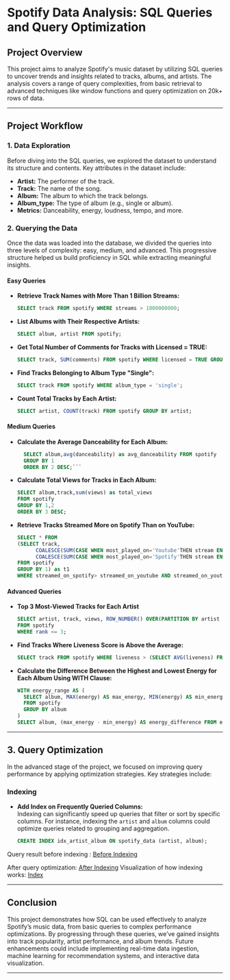 # **Spotify Data Analysis: SQL Queries and Query Optimization**

## **Project Overview**  

This project aims to analyze Spotify's music dataset by utilizing SQL queries to uncover trends and insights related to tracks, albums, and artists. The analysis covers a range of query complexities, from basic retrieval to advanced techniques like window functions and query optimization on 20k+ rows of data.

---

## **Project Workflow**  

### **1. Data Exploration**  
Before diving into the SQL queries, we explored the dataset to understand its structure and contents. Key attributes in the dataset include:

- **Artist:** The performer of the track.
- **Track:** The name of the song.
- **Album:** The album to which the track belongs.
- **Album_type:** The type of album (e.g., single or album).
- **Metrics:** Danceability, energy, loudness, tempo, and more.

### **2. Querying the Data**  
Once the data was loaded into the database, we divided the queries into three levels of complexity: easy, medium, and advanced. This progressive structure helped us build proficiency in SQL while extracting meaningful insights.

#### **Easy Queries**  
- **Retrieve Track Names with More Than 1 Billion Streams:**
  ```sql
  SELECT track FROM spotify WHERE streams > 1000000000;
  ```
- **List Albums with Their Respective Artists:**
  ```sql
  SELECT album, artist FROM spotify;
  ```
- **Get Total Number of Comments for Tracks with Licensed = TRUE:**
  ```sql
  SELECT track, SUM(comments) FROM spotify WHERE licensed = TRUE GROUP BY track;
  ```
- **Find Tracks Belonging to Album Type "Single":**
  ```sql
  SELECT track FROM spotify WHERE album_type = 'single';
  ```
- **Count Total Tracks by Each Artist:**
  ```sql
  SELECT artist, COUNT(track) FROM spotify GROUP BY artist;
  ```

#### **Medium Queries**  
- **Calculate the Average Danceability for Each Album:**
  ```sql
 	SELECT album,avg(danceability) as avg_danceability FROM spotify 
 	GROUP BY 1 
 	ORDER BY 2 DESC;```
- **Calculate Total Views for Tracks in Each Album:**
  ```sql
  SELECT album,track,sum(views) as total_views
  FROM spotify
  GROUP BY 1,2
  ORDER BY 3 DESC;
  ```
- **Retrieve Tracks Streamed More on Spotify Than on YouTube:**
  ```sql
  SELECT * FROM
  (SELECT track,
		COALESCE(SUM(CASE WHEN most_played_on='Youtube'THEN stream END),0) as streamed_on_youtube,
		COALESCE(SUM(CASE WHEN most_played_on='Spotify'THEN stream END),0) as streamed_on_spotify
  FROM spotify
  GROUP BY 1) as t1
  WHERE streamed_on_spotify> streamed_on_youtube AND streamed_on_youtube <> 0;
  ```

#### **Advanced Queries**  
- **Top 3 Most-Viewed Tracks for Each Artist**
  ```sql
  SELECT artist, track, views, ROW_NUMBER() OVER(PARTITION BY artist ORDER BY views DESC) AS rank
  FROM spotify
  WHERE rank <= 3;
  ```
- **Find Tracks Where Liveness Score is Above the Average:**
  ```sql
  SELECT track FROM spotify WHERE liveness > (SELECT AVG(liveness) FROM spotify_data);
  ```
- **Calculate the Difference Between the Highest and Lowest Energy for Each Album Using WITH Clause:**
  ```sql
  WITH energy_range AS (
    SELECT album, MAX(energy) AS max_energy, MIN(energy) AS min_energy
    FROM spotify
    GROUP BY album
  )
  SELECT album, (max_energy - min_energy) AS energy_difference FROM energy_range;
  ```

---

## **3. Query Optimization**  

In the advanced stage of the project, we focused on improving query performance by applying optimization strategies. Key strategies include:

### **Indexing**  
- **Add Index on Frequently Queried Columns:**  
  Indexing can significantly speed up queries that filter or sort by specific columns. For instance, indexing the `artist` and `album` columns could optimize queries related to grouping and aggregation.
  
  ```sql
  CREATE INDEX idx_artist_album ON spotify_data (artist, album);
  ```
Query result before indexing : [Before Indexing](https://github.com/PranjaliD11/Spotify-Sql-Analysis/blob/main/BeforeQueryOptimization.png)

After query optimization: [After Indexing](https://github.com/PranjaliD11/Spotify-Sql-Analysis/blob/main/BeforeQueryOptimization.png)
Visualization of how indexing works: [Index](https://github.com/PranjaliD11/Spotify-Sql-Analysis/blob/main/ExplainationOfIndex.png)

---
## **Conclusion**  

This project demonstrates how SQL can be used effectively to analyze Spotify’s music data, from basic queries to complex performance optimizations. By progressing through these queries, we’ve gained insights into track popularity, artist performance, and album trends. Future enhancements could include implementing real-time data ingestion, machine learning for recommendation systems, and interactive data visualization.

---

